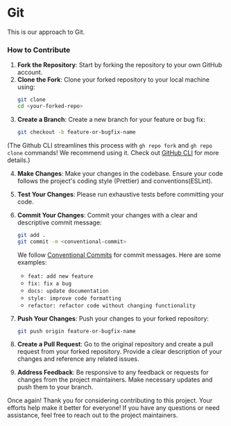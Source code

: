 # Git

This is our approach to Git.

### How to Contribute

1. **Fork the Repository**: Start by forking the repository to your own GitHub account.
2. **Clone the Fork**: Clone your forked repository to your local machine using:
   ```bash
   git clone
   cd <your-forked-repo>
   ```
3. **Create a Branch**: Create a new branch for your feature or bug fix:
   ```bash
   git checkout -b feature-or-bugfix-name
   ```

(The Github CLI streamlines this process with `gh repo fork` and `gh repo clone` commands! We recommend using it. Check out [GitHub CLI](https://cli.github.com/) for more details.)

4. **Make Changes**: Make your changes in the codebase. Ensure your code follows the project's coding style (Prettier) and conventions(ESLint).
5. **Test Your Changes**: Please run exhaustive tests before committing your code.
6. **Commit Your Changes**: Commit your changes with a clear and descriptive commit message:

   ```bash
   git add .
   git commit -m <conventional-commit>
   ```

   We follow [Conventional Commits](https://www.conventionalcommits.org/en/v1.0.0/) for commit messages. Here are some examples:
   - `feat: add new feature`
   - `fix: fix a bug`
   - `docs: update documentation`
   - `style: improve code formatting`
   - `refactor: refactor code without changing functionality`

7. **Push Your Changes**: Push your changes to your forked repository:
   ```bash
   git push origin feature-or-bugfix-name
   ```
8. **Create a Pull Request**: Go to the original repository and create a pull request from your forked repository. Provide a clear description of your changes and reference any related issues.
9. **Address Feedback**: Be responsive to any feedback or requests for changes from the project maintainers. Make necessary updates and push them to your branch.

Once again! Thank you for considering contributing to this project. Your efforts help make it better for everyone! If you have any questions or need assistance, feel free to reach out to the project maintainers.
